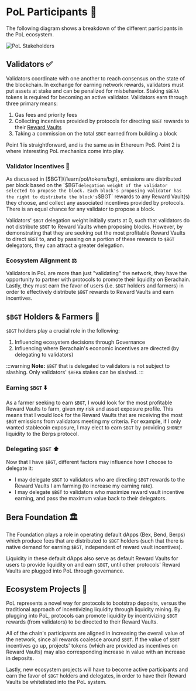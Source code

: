 # PoL Participants 👥

The following diagram shows a breakdown of the different participants in the PoL ecosystem.

![PoL Stakeholders](/assets/val-stakeholder-overview.png)

## Validators ✅

Validators coordinate with one another to reach consensus on the state of the blockchain. In exchange for earning network rewards, validators must put assets at stake and can be penalized for misbehavior. Staking `$BERA` tokens is required for becoming an active validator.
Validators earn through three primary means:

1. Gas fees and priority fees
2. Collecting incentives provided by protocols for directing `$BGT` rewards to their [Reward Vaults](/learn/pol/rewardvaults)
3. Taking a commission on the total `$BGT` earned from building a block

Point 1 is straightforward, and is the same as in Ethereum PoS. Point 2 is where interesting PoL mechanics come into play.

### Validator Incentives 💎

As discussed in [$BGT](/learn/pol/tokens/bgt), emissions are distributed per block based on the `$BGT` delegation weight of the validator selected to propose the block. Each block's proposing validator has the right to distribute the block's `$BGT` rewards to any Reward Vault(s) they choose, and collect any associated incentives provided by protocols. There is an equal chance for any validator to propose a block.

Validators' `$BGT` delegation weight initially starts at 0, such that validators do not distribute `$BGT` to Reward Vaults when proposing blocks. However, by demonstrating that they are seeking out the most profitable Reward Vaults to direct `$BGT` to, and by passing on a portion of these rewards to `$BGT` delegators, they can attract a greater delegation.

### Ecosystem Alignment ⚖️

Validators in PoL are more than just "validating" the network, they have the opportunity to partner with protocols to promote their liquidity on Berachain. Lastly, they must earn the favor of users (i.e. `$BGT` holders and farmers) in order to effectively distribute `$BGT` rewards to Reward Vaults and earn incentives.

## `$BGT` Holders & Farmers 🥕

`$BGT` holders play a crucial role in the following:

1. Influencing ecosystem decisions through Governance
2. Influencing where Berachain's economic incentives are directed (by delegating to validators)

:::warning
**Note:** `$BGT` that is delegated to validators is not subject to slashing. Only validators' `$BERA` stakes can be slashed.
:::

### Earning `$BGT` ⬇️

As a farmer seeking to earn `$BGT`, I would look for the most profitable Reward Vaults to farm, given my risk and asset exposure profile. This means that I would look for the Reward Vaults that are receiving the most `$BGT` emissions from validators meeting my criteria. For example, if I only wanted stablecoin exposure, I may elect to earn `$BGT` by providing `$HONEY` liquidity to the Berps protocol.

### Delegating `$BGT` ⬆️

Now that I have `$BGT`, different factors may influence how I choose to delegate it:

- I may delegate `$BGT` to validators who are directing `$BGT` rewards to the Reward Vaults I am farming (to increase my earning rate).
- I may delegate `$BGT` to validators who maximize reward vault incentive earning, and pass the maximum value back to their delegators.

## Bera Foundation 🏛️

The Foundation plays a role in operating default dApps (Bex, Bend, Berps) which produce fees that are distributed to `$BGT` holders (such that there is native demand for earning `$BGT`, independent of reward vault incentives).

Liquidity in these default dApps also serve as default Reward Vaults for users to provide liquidity on and earn `$BGT`, until other protocols' Reward Vaults are plugged into PoL through governance.

## Ecosystem Projects 🧸

PoL represents a novel way for protocols to bootstrap deposits, versus the traditional approach of incentivizing liquidity through liquidity mining. By plugging into PoL, protocols can promote liquidity by incentivizing `$BGT` rewards (from validators) to be directed to their Reward Vaults.

All of the chain's participants are aligned in increasing the overall value of the network, since all rewards coalesce around `$BGT`. If the value of `$BGT` incentives go up, projects' tokens (which are provided as incentives on Reward Vaults) may also corresponding increase in value with an increase in deposits.

Lastly, new ecosystem projects will have to become active participants and earn the favor of `$BGT` holders and delegates, in order to have their Reward Vaults be whitelisted into the PoL system.
